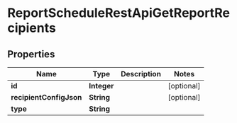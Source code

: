 # ReportScheduleRestApiGetReportRecipients

## Properties
Name | Type | Description | Notes
------------ | ------------- | ------------- | -------------
**id** | **Integer** |  |  [optional]
**recipientConfigJson** | **String** |  |  [optional]
**type** | **String** |  | 
